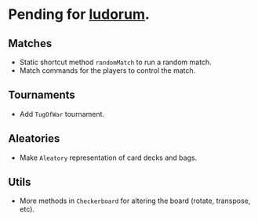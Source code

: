 # Pending for [ludorum](https://github.com/LeonardoVal/ludorum.js).

## Matches

+ Static shortcut method `randomMatch` to run a random match.
+ Match commands for the players to control the match.

## Tournaments

+ Add `TugOfWar` tournament.

## Aleatories

+ Make `Aleatory` representation of card decks and bags.

## Utils

+ More methods in `Checkerboard` for altering the board (rotate, transpose, etc).
